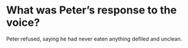# What was Peter’s response to the voice?

Peter refused, saying he had never eaten anything defiled and unclean.
